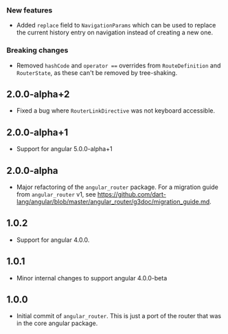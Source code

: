 ### New features

*   Added `replace` field to `NavigationParams` which can be used to replace the
    current history entry on navigation instead of creating a new one.

### Breaking changes

*   Removed `hashCode` and `operator ==` overrides from `RouteDefinition` and
    `RouterState`, as these can't be removed by tree-shaking.

## 2.0.0-alpha+2

- Fixed a bug where `RouterLinkDirective` was not keyboard accessible.

## 2.0.0-alpha+1

- Support for angular 5.0.0-alpha+1

## 2.0.0-alpha

- Major refactoring of the `angular_router` package. For a migration guide from
`angular_router` v1, see
https://github.com/dart-lang/angular/blob/master/angular_router/g3doc/migration_guide.md.

## 1.0.2

- Support for angular 4.0.0.

## 1.0.1

- Minor internal changes to support angular 4.0.0-beta

## 1.0.0

- Initial commit of `angular_router`. This is just a port of the router that was
  in the core angular package.
